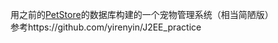 用之前的[PetStore](https://github.com/NonupleThoughts/Java/tree/master/MyPetStore)的数据库构建的一个宠物管理系统（相当简陋版）<br/>
参考https://github.com/yirenyin/J2EE_practice
